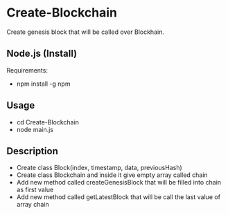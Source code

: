 # Create-Blockchain

Create genesis block that will be called over Blockhain.

## Node.js (Install)

Requirements:

- npm install -g npm

## Usage

- cd Create-Blockchain
- node main.js

## Description

- Create class Block(index, timestamp, data, previousHash)
- Create class Blockchain and inside it give empty array called chain
- Add new method called createGenesisBlock that will be filled into chain as first value
- Add new method called getLatestBlock that will be call the last value of array chain







